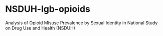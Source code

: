 # NSDUH-lgb-opioids
Analysis of Opioid Misuse Prevalence by Sexual Identity in National Study on Drug Use and Health (NSDUH)
